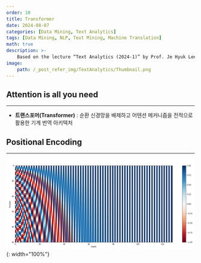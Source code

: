 ```yaml
---
order: 10
title: Transformer
date: 2024-08-07
categories: [Data Mining, Text Analytics]
tags: [Data Mining, NLP, Text Mining, Machine Translation]
math: true
description: >-
    Based on the lecture “Text Analytics (2024-1)” by Prof. Je Hyuk Lee, Dept. of Data Science, The Grad. School, Kookmin Univ.
image:
    path: /_post_refer_img/TextAnalytics/Thumbnail.png
---
```


## Attention is all you need
-----

- **트랜스포머(Transformer)** : 순환 신경망을 배제하고 어텐션 메커니즘을 전적으로 활용한 기계 번역 아키텍처

## Positional Encoding
-----

![01](/_post_refer_img/TextAnalytics/10-01.png){: width="100%"}
